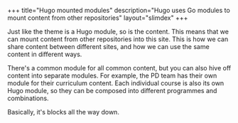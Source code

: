 +++
title="Hugo mounted modules"
description="Hugo uses Go modules to mount content from other repositories"
layout="slimdex"
+++

Just like the theme is a Hugo module, so is the content. This means that we can mount content from other repositories into this site. This is how we can share content between different sites, and how we can use the same content in different ways.

There's a common module for all common content, but you can also hive off content into separate modules. For example, the PD team has their own module for their curriculum content. Each individual course is also its own Hugo module, so they can be composed into different programmes and combinations.

Basically, it's blocks all the way down.
